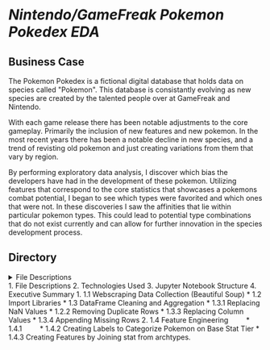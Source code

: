 

# *Nintendo/GameFreak Pokemon Pokedex EDA*

## Business Case 

The Pokemon Pokedex is a fictional digital database that holds data on species called "Pokemon".
This database is consistantly evolving as new species are created by the talented people over at GameFreak and Nintendo.

With each game release there has been notable adjustments to the core gameplay. Primarily the inclusion of new features and new pokemon. In the most recent years there has been a notable decline in new species, and a trend of revisting old pokemon and just creating variations from them that vary by region.

By performing exploratory data analysis, I discover which bias the developers have had in the development of these pokemon. Utilizing features that correspond to the core statistics that showcases a pokemons combat potential, I began to see which types were favorited and which ones that were not. In these discoveries I saw the affinities that lie within particular pokemon types. This could lead to potential type combinations that do not exist currently and can allow for further innovation in the species development process.

## Directory
<details>
<summary>File Descriptions</summary>
    + item 1
        + item 2
</details>
1. File Descriptions
2. Technologies Used
3. Jupyter Notebook Structure
4. Executive Summary
   1. 1.1 Webscraping Data Collection (Beautiful Soup)
        * 1.2 Import Libraries
        * 1.3 DataFrame Cleaning and Aggregation
        * 1.3.1 Replacing NaN Values
        * 1.2.2 Removing Duplicate Rows
        * 1.3.3 Replacing Column Values
        * 1.3.4 Appending Missing Rows
    2. 1.4 Feature Engineering
        * 1.4.1
        * 1.4.2 Creating Labels to Categorize Pokemon on Base Stat Tier            * 1.4.3 Creating Features by Joining stat from archtypes.

  





